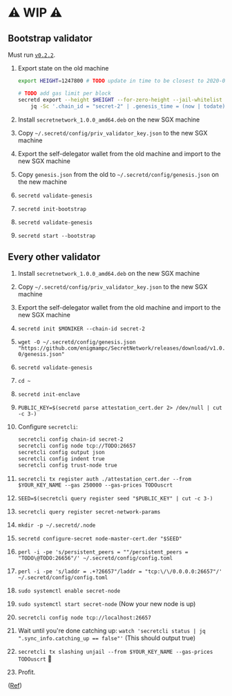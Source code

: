 # :warning: WIP :warning:

## Bootstrap validator

Must run [`v0.2.2`](https://github.com/enigmampc/SecretNetwork/releases/tag/v0.2.2).

1. Export state on the old machine

   ```bash
   export HEIGHT=1247800 # TODO update in time to be closest to 2020-09-15T14:00:00Z

   # TODO add gas limit per block
   secretd export --height $HEIGHT --for-zero-height --jail-whitelist secretvaloper13l72vhjngmg55ykajxdnlalktwglyqjqaz0tdu |
       jq -Sc '.chain_id = "secret-2" | .genesis_time = (now | todate) | .app_state.register = { "reg_info": null, "node_exch_cert": null, "io_exch_cert": null } | .app_state.compute = { "codes": null, "contracts": null }' > genesis.json
   ```

2. Install `secretnetwork_1.0.0_amd64.deb` on the new SGX machine
3. Copy `~/.secretd/config/priv_validator_key.json` to the new SGX machine
4. Export the self-delegator wallet from the old machine and import to the new SGX machine
5. Copy `genesis.json` from the old to `~/.secretd/config/genesis.json` on the new machine
6. `secretd validate-genesis`
7. `secretd init-bootstrap`
8. `secretd validate-genesis`
9. `secretd start --bootstrap`

## Every other validator

1.  Install `secretnetwork_1.0.0_amd64.deb` on the new SGX machine
2.  Copy `~/.secretd/config/priv_validator_key.json` to the new SGX machine
3.  Export the self-delegator wallet from the old machine and import to the new SGX machine
4.  `secretd init $MONIKER --chain-id secret-2`
5.  `wget -O ~/.secretd/config/genesis.json "https://github.com/enigmampc/SecretNetwork/releases/download/v1.0.0/genesis.json"`
6.  `secretd validate-genesis`
7.  `cd ~`
8.  `secretd init-enclave`
9.  `PUBLIC_KEY=$(secretd parse attestation_cert.der 2> /dev/null | cut -c 3-)`
10. Configure `secretcli`:

    ```bash
    secretcli config chain-id secret-2
    secretcli config node tcp://TODO:26657
    secretcli config output json
    secretcli config indent true
    secretcli config trust-node true
    ```

11. `secretcli tx register auth ./attestation_cert.der --from $YOUR_KEY_NAME --gas 250000 --gas-prices TODOuscrt`
12. `SEED=$(secretcli query register seed "$PUBLIC_KEY" | cut -c 3-)`
13. `secretcli query register secret-network-params`
14. `mkdir -p ~/.secretd/.node`
15. `secretd configure-secret node-master-cert.der "$SEED"`
16. `perl -i -pe 's/persistent_peers = ""/persistent_peers = "TODO\@TODO:26656"/' ~/.secretd/config/config.toml`
17. `perl -i -pe 's/laddr = .+?26657"/laddr = "tcp:\/\/0.0.0.0:26657"/' ~/.secretd/config/config.toml`
18. `sudo systemctl enable secret-node`
19. `sudo systemctl start secret-node` (Now your new node is up)
20. `secretcli config node tcp://localhost:26657`
21. Wait until you're done catching up: `watch 'secretcli status | jq ".sync_info.catching_up == false"'` (This should output true)
22. `secretcli tx slashing unjail --from $YOUR_KEY_NAME --gas-prices TODOuscrt` :tada:
23. Profit.

([Ref](testnet/run-full-node-testnet.md))
